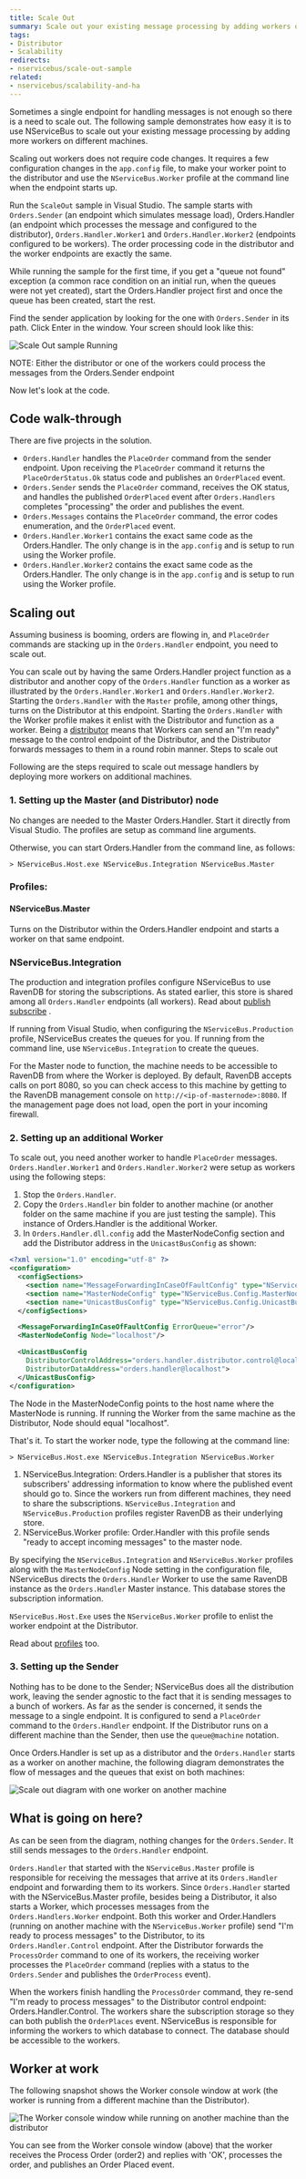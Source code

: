 ```yaml
---
title: Scale Out
summary: Scale out your existing message processing by adding workers on different machines.
tags:
- Distributor
- Scalability
redirects:
- nservicebus/scale-out-sample
related:
- nservicebus/scalability-and-ha
---
```


Sometimes a single endpoint for handling messages is not enough so there is a need to scale out. The following sample demonstrates how easy it is to use NServiceBus to scale out your existing message processing by adding more workers on different machines.

Scaling out workers does not require code changes. It requires a few configuration changes in the `app.config` file, to make your worker point to the distributor and use the `NServiceBus.Worker` profile at the command line when the endpoint starts up.

Run the `ScaleOut` sample in Visual Studio. The sample starts with `Orders.Sender` (an endpoint which simulates message load), Orders.Handler
(an endpoint which processes the message and configured to the distributor), `Orders.Handler.Worker1` and `Orders.Handler.Worker2`
(endpoints configured to be workers). The order processing code in the distributor and the worker endpoints are exactly the same.

While running the sample for the first time, if you get a "queue not found" exception (a common race condition on an initial run, when the queues were not yet created), start the Orders.Handler project first and once the queue has been created, start the rest. 

Find the sender application by looking for the one with `Orders.Sender` in its path. Click Enter in the window. Your screen should look like this:

![Scale Out sample Running](scaleout-master-and-sender-running.png "Scale Out sample Running")

NOTE: Either the distributor or one of the workers could process the messages from the Orders.Sender endpoint

Now let's look at the code.


## Code walk-through

There are five projects in the solution.

-   `Orders.Handler` handles the `PlaceOrder` command from the sender endpoint. Upon receiving the `PlaceOrder` command it returns the `PlaceOrderStatus.Ok` status code and publishes an `OrderPlaced` event.
-   `Orders.Sender` sends the `PlaceOrder` command, receives the OK status, and handles the published `OrderPlaced` event after `Orders.Handlers` completes "processing" the order and publishes the event.
-   `Orders.Messages` contains the `PlaceOrder` command, the error codes enumeration, and the `OrderPlaced` event.
-   `Orders.Handler.Worker1` contains the exact same code as the Orders.Handler. The only change is in the `app.config` and is setup to run using the Worker profile.
-   `Orders.Handler.Worker2` contains the exact same code as the Orders.Handler. The only change is in the `app.config` and is setup to run using the Worker profile.


## Scaling out

Assuming business is booming, orders are flowing in, and `PlaceOrder` commands are stacking up in the `Orders.Handler` endpoint, you need to scale out.

You can scale out by having the same Orders.Handler project function as a distributor and another copy of the `Orders.Handler` function as a worker as illustrated by the `Orders.Handler.Worker1` and `Orders.Handler.Worker2`. Starting the `Orders.Handler` with the `Master` profile, among other things, turns on the Distributor at this endpoint. Starting the `Orders.Handler` with the Worker profile makes it enlist with the Distributor and function as a worker. Being a [distributor](/nservicebus/scalability-and-ha/distributor/) means that Workers can send an "I'm ready" message to the control endpoint of the Distributor, and the Distributor forwards messages to them in a round robin manner. Steps to scale out

Following are the steps required to scale out message handlers by deploying more workers on additional machines.

### **1. Setting up the Master (and Distributor) node**

No changes are needed to the Master Orders.Handler. Start it directly from Visual Studio. The profiles are setup as command line arguments.

Otherwise, you can start Orders.Handler from the command line, as follows:

    > NServiceBus.Host.exe NServiceBus.Integration NServiceBus.Master


### Profiles:


#### NServiceBus.Master

Turns on the Distributor within the Orders.Handler endpoint and starts a worker on that same endpoint.


### NServiceBus.Integration

The production and integration profiles configure NServiceBus to use RavenDB for storing the subscriptions. As stated earlier, this store is shared among all `Orders.Handler` endpoints (all workers). Read about [publish subscribe](/nservicebus/messaging/publish-subscribe/) .

If running from Visual Studio, when configuring the `NServiceBus.Production` profile, NServiceBus creates the queues for you. If running from the command line, use `NServiceBus.Integration` to create the queues.

For the Master node to function, the machine needs to be accessible to RavenDB from where the Worker is deployed. By default, RavenDB accepts calls on port 8080, so you can check access to this machine by getting to the RavenDB management console on `http://<ip-of-masternode>:8080`. If the management page does not load, open the port in your incoming firewall.


### 2. Setting up an additional Worker

To scale out, you need another worker to handle `PlaceOrder` messages. `Orders.Handler.Worker1` and `Orders.Handler.Worker2` were setup as workers using the following steps:

1.  Stop the `Orders.Handler`.
2.  Copy the `Orders.Handler` bin folder to another machine (or another folder on the same machine if you are just testing the sample). This instance of Orders.Handler is the additional Worker.
3.  In `Orders.Handler.dll.config` add the MasterNodeConfig section and add the Distributor address in the `UnicastBusConfig` as shown:

```XML
<?xml version="1.0" encoding="utf-8" ?>
<configuration>
  <configSections>
    <section name="MessageForwardingInCaseOfFaultConfig" type="NServiceBus.Config.MessageForwardingInCaseOfFaultConfig, NServiceBus.Core" />
    <section name="MasterNodeConfig" type="NServiceBus.Config.MasterNodeConfig, NServiceBus.Core" />
    <section name="UnicastBusConfig" type="NServiceBus.Config.UnicastBusConfig, NServiceBus.Core"/>
  </configSections>

  <MessageForwardingInCaseOfFaultConfig ErrorQueue="error"/>
  <MasterNodeConfig Node="localhost"/>

  <UnicastBusConfig
    DistributorControlAddress="orders.handler.distributor.control@localhost"
    DistributorDataAddress="orders.handler@localhost">
  </UnicastBusConfig>
</configuration>
```

The Node in the MasterNodeConfig points to the host name where the MasterNode is running. If running the Worker from the same machine as the Distributor, Node should equal "localhost".

That's it. To start the worker node, type the following at the command line:

    > NServiceBus.Host.exe NServiceBus.Integration NServiceBus.Worker

1.  NServiceBus.Integration: Orders.Handler is a publisher that stores its subscribers' addressing information to know where the published event should go to. Since the workers run from different machines, they need to share the subscriptions. `NServiceBus.Integration` and `NServiceBus.Production` profiles register RavenDB as their underlying store.
2.  NServiceBus.Worker profile: Order.Handler with this profile sends "ready to accept incoming messages" to the master node.

By specifying the `NServiceBus.Integration` and `NServiceBus.Worker` profiles along with the `MasterNodeConfig` Node setting in the configuration file, NServiceBus directs the `Orders.Handler` Worker to use the same RavenDB instance as the `Orders.Handler` Master instance. This database stores the subscription information.

`NServiceBus.Host.Exe` uses the `NServiceBus.Worker` profile to enlist the worker endpoint at the Distributor.

Read about [profiles](/nservicebus/hosting/nservicebus-host/profiles.md) too.


### 3. Setting up the Sender

Nothing has to be done to the Sender; NServiceBus does all the distribution work, leaving the sender agnostic to the fact that it is sending messages to a bunch of workers. As far as the sender is concerned, it sends the message to a single endpoint. It is configured to send a `PlaceOrder` command to the `Orders.Handler` endpoint. If the Distributor runs on a different machine than the Sender, then use the `queue@machine` notation.

<!-- import sender -->


Once Orders.Handler is set up as a distributor and the `Orders.Handler` starts as a worker on another machine, the following diagram demonstrates the flow of messages and the queues that exist on both machines:

![Scale out diagram with one worker on another machine](scaleout-one-worker.png "Scale out diagram with one worker on another machine")


## What is going on here?

As can be seen from the diagram, nothing changes for the `Orders.Sender`. It still sends messages to the `Orders.Handler` endpoint.

`Orders.Handler` that started with the `NServiceBus.Master` profile is responsible for receiving the messages that arrive at its `Orders.Handler` endpoint and forwarding them to its workers. Since `Orders.Handler` started with the NServiceBus.Master profile, besides being a Distributor, it also starts a Worker, which processes messages from the `Orders.Handlers.Worker` endpoint. Both this worker and Order.Handlers
(running on another machine with the `NServiceBus.Worker` profile) send
"I'm ready to process messages" to the Distributor, to its `Orders.Handler.Control` endpoint. After the Distributor forwards the `ProcessOrder` command to one of its workers, the receiving worker processes the `PlaceOrder` command (replies with a status to the `Orders.Sender` and publishes the `OrderProcess` event).

When the workers finish handling the `ProcessOrder` command, they re-send "I'm ready to process messages" to the Distributor control endpoint: Orders.Handler.Control. The workers share the subscription storage so they can both publish the `OrderPlaces` event. NServiceBus is responsible for informing the workers to which database to connect. The database should be accessible to the workers.


## Worker at work
 
The following snapshot shows the Worker console window at work (the worker is running from a different machine than the Distributor).
 
![The Worker console window while running on another machine than the distributor](scaleoutworkeronremotemachine.png)

You can see from the Worker console window (above) that the worker receives the Process Order (order2) and replies with 'OK', processes the order, and publishes an Order Placed event.